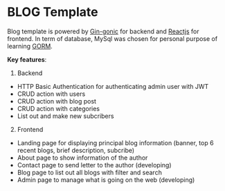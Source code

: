 # BLOG Template

Blog template is powered by [Gin-gonic](https://github.com/gin-gonic/gin) for backend and [Reactjs](https://react.dev/) for frontend. In term of database, MySql was chosen for personal purpose of learning [GORM](https://github.com/go-gorm).

**Key features**:

1. Backend

- HTTP Basic Authentication for authenticating admin user with JWT
- CRUD action with users
- CRUD action with blog post
- CRUD action with categories
- List out and make new subcribers

2. Frontend

- Landing page for displaying principal blog information (banner, top 6 recent blogs, brief description, subcribe)
- About page to show information of the author
- Contact page to send letter to the author (developing)
- Blog page to list out all blogs with filter and search
- Admin page to manage what is going on the web (developing)